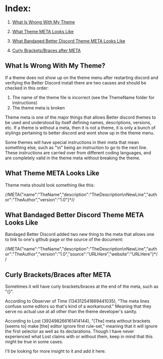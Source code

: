 <h1>Index:</h1>

1) <a href="#WhatMETA">What Is Wrong With My Theme</a>

2) <a href="#METALook">What Theme META Looks Like</a>

3) <a href="#METALookBBD">What Bandaged Better Discord Theme META Looks Like</a>

4) <a href="#METACurly">Curly Brackets/Braces after META</a>

<a name="WhatMETA"><h2>What Is Wrong With My Theme?</h2></a>

If a theme does not show up on the theme menu after restarting discord and verifying the Better Discord install there are two causes and should be checked in this order:
1) The name of the theme file is incorrect (see the ThemeName folder for instructions)
2) The theme meta is broken

Theme meta is one of the major things that allows Better discord themes to be used and understood by itself defining names, descriptions, versions, etc. If a theme is without a meta, then it is not a theme, it is only a bunch of stylings pertaining to better discord and wont show up in the theme menu.

Some themes will have special instructions in their meta that mean something else, such as "\n" being an instruction to go to the next line. These instructions are carried over from different coding languages, and are completely valid in the theme meta without breaking the theme.
<a name="METALook"><h2>What Theme META Looks Like</h2></a>
Theme meta should look something like this:

//META{"name":"TheName","description":"TheDescription\nNewLine","author":"TheAuthor","version":"1.0"}*//

<a name="METALookBBD"><h2>What Bandaged Better Discord Theme META Looks Like</h2></a>

Bandaged Better Discord added two new thing to the meta that allows one to link to one's github page or the source of the document:

//META{"name":"TheName","description":"TheDescription\nNewLine","author":"TheAuthor","version":"1.0","source":"URLHere","website":"URLHere"}*//

<a name="METACurly"><h2>Curly Brackets/Braces after META</h2></a>

Sometimes it will have curly brackets/braces at the end of the meta, such as "{}".

According to Observer of Time (134312541869441035), "The meta lines confuse some editors so that's kind of a workaround." Meaning that they serve no actual use at all other than the theme developer's sanity.

According to Lost (392498266161414144), "[The] meta without brackets [seems to] make [the] editor ignore first rule-set," meaning that it will ignore the first selector as well as its declarations. Though I have never experienced what Lost claims with or without them, keep in mind that this might be true in some cases.

I'll be looking for more insight to it and add it here.
